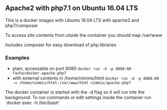 ## Apache2 with php7.1 on Ubuntu 16.04 LTS

This is a docker images with  Ubuntu 16.04 LTS with apache2 and php7/composer

To access site contents from utside the container you should map /var/www

Includes composer for easy download of php libraries

### Examples

- plain, accessable on port 8080 `docker run -d -p 8080:80 facha/docker-apache-php7`
- with external contents in /home/nimmis/html `docker run -d -p 8080:80 -v /home/nimmis/html:/var/www/html nimmis/apache-php7`

The docker container is started with the -d flag so it will run inte the background. To run commands or edit settings inside
the container run `docker exec -ti <container id> /bin/bash'
 
